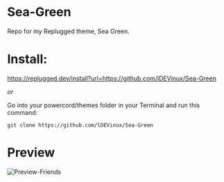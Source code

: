# Sea-Green
Repo for my Replugged theme, Sea Green.

# Install:
https://replugged.dev/install?url=https://github.com/lDEVinux/Sea-Green

*or*

Go into your powercord/themes folder in your Terminal and run this command:

```git clone https://github.com/lDEVinux/Sea-Green```

# Preview

![Preview-Friends](https://user-images.githubusercontent.com/111301070/188231546-a5cd2802-b9bb-4ed3-8118-14301aa74d46.png)
